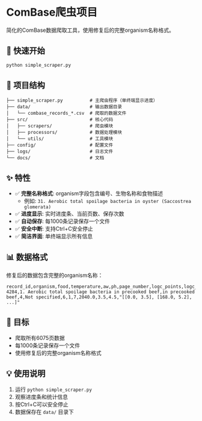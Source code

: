 # ComBase爬虫项目

简化的ComBase数据爬取工具，使用修复后的完整organism名称格式。

## 🚀 快速开始

```bash
python simple_scraper.py
```

## 📁 项目结构

```
├── simple_scraper.py          # 主爬虫程序（单终端显示进度）
├── data/                      # 输出数据目录
│   └── combase_records_*.csv  # 爬取的数据文件
├── src/                       # 核心代码
│   ├── scrapers/              # 爬虫模块
│   ├── processors/            # 数据处理模块
│   └── utils/                 # 工具模块
├── config/                    # 配置文件
├── logs/                      # 日志文件
└── docs/                      # 文档
```

## ✨ 特性

- ✅ **完整名称格式**: organism字段包含编号、生物名称和食物描述
  - 例如: `31. Aerobic total spoilage bacteria in oyster (Saccostrea glomerata)`
- ✅ **进度显示**: 实时进度条、当前页数、保存次数
- ✅ **自动保存**: 每1000条记录保存一个文件
- ✅ **安全中断**: 支持Ctrl+C安全停止
- ✅ **简洁界面**: 单终端显示所有信息

## 📊 数据格式

修复后的数据包含完整的organism名称：

```csv
record_id,organism,food,temperature,aw,ph,page_number,logc_points,logc_duration,logc_initial,logc_final,logc_series_json
4284,1. Aerobic total spoilage bacteria in precooked beef,in precooked beef,4,Not specified,6,1,7,2040.0,3.5,4.5,"[[0.0, 3.5], [168.0, 5.2], ...]"
```

## 🎯 目标

- 爬取所有6075页数据
- 每1000条记录保存一个文件
- 使用修复后的完整organism名称格式

## 💡 使用说明

1. 运行 `python simple_scraper.py`
2. 观察进度条和统计信息
3. 按Ctrl+C可以安全停止
4. 数据保存在 `data/` 目录下
